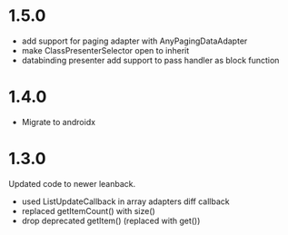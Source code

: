 # 1.5.0

* add support for paging adapter with AnyPagingDataAdapter
* make ClassPresenterSelector open to inherit
* databinding presenter add support to pass handler as block function

# 1.4.0

* Migrate to androidx

# 1.3.0

Updated code to newer leanback.
* used ListUpdateCallback in array adapters diff callback
* replaced getItemCount() with size()
* drop deprecated getItem() (replaced with get())